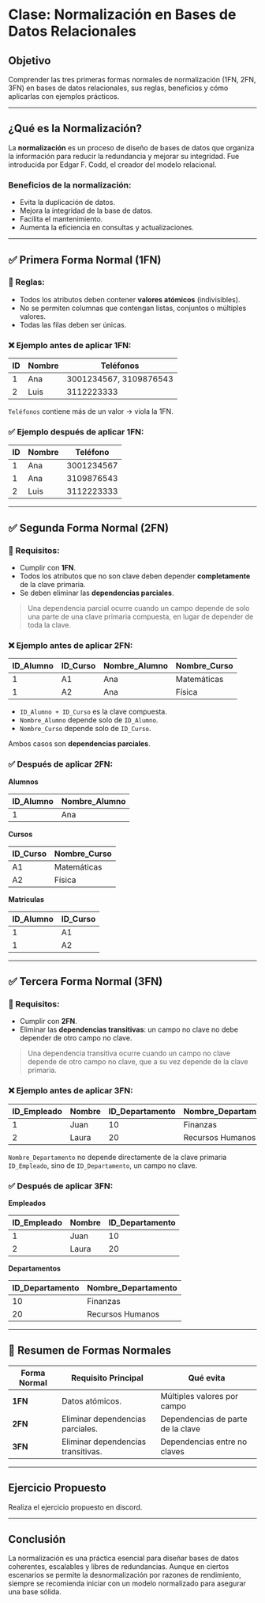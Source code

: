 
#  Clase: Normalización en Bases de Datos Relacionales

##  Objetivo
Comprender las tres primeras formas normales de normalización (1FN, 2FN, 3FN) en bases de datos relacionales, sus reglas, beneficios y cómo aplicarlas con ejemplos prácticos.

---

##  ¿Qué es la Normalización?

La **normalización** es un proceso de diseño de bases de datos que organiza la información para reducir la redundancia y mejorar su integridad. Fue introducida por Edgar F. Codd, el creador del modelo relacional.

###  Beneficios de la normalización:
- Evita la duplicación de datos.
- Mejora la integridad de la base de datos.
- Facilita el mantenimiento.
- Aumenta la eficiencia en consultas y actualizaciones.

---

## ✅ Primera Forma Normal (1FN)

### 📌 Reglas:
- Todos los atributos deben contener **valores atómicos** (indivisibles).
- No se permiten columnas que contengan listas, conjuntos o múltiples valores.
- Todas las filas deben ser únicas.

### ❌ Ejemplo antes de aplicar 1FN:

| ID | Nombre | Teléfonos                 |
|----|--------|---------------------------|
| 1  | Ana    | 3001234567, 3109876543    |
| 2  | Luis   | 3112223333                |

`Teléfonos` contiene más de un valor → viola la 1FN.

### ✅ Ejemplo después de aplicar 1FN:

| ID | Nombre | Teléfono     |
|----|--------|--------------|
| 1  | Ana    | 3001234567   |
| 1  | Ana    | 3109876543   |
| 2  | Luis   | 3112223333   |

---

## ✅ Segunda Forma Normal (2FN)

### 📌 Requisitos:
- Cumplir con **1FN**.
- Todos los atributos que no son clave deben depender **completamente** de la clave primaria.
- Se deben eliminar las **dependencias parciales**.

> Una dependencia parcial ocurre cuando un campo depende de solo una parte de una clave primaria compuesta, en lugar de depender de toda la clave.

### ❌ Ejemplo antes de aplicar 2FN:

| ID_Alumno | ID_Curso | Nombre_Alumno | Nombre_Curso |
|-----------|----------|----------------|---------------|
| 1         | A1       | Ana            | Matemáticas   |
| 1         | A2       | Ana            | Física        |

- `ID_Alumno + ID_Curso` es la clave compuesta.
- `Nombre_Alumno` depende solo de `ID_Alumno`.
- `Nombre_Curso` depende solo de `ID_Curso`.

Ambos casos son **dependencias parciales**.

### ✅ Después de aplicar 2FN:

**Alumnos**

| ID_Alumno | Nombre_Alumno |
|-----------|----------------|
| 1         | Ana            |

**Cursos**

| ID_Curso | Nombre_Curso  |
|----------|----------------|
| A1       | Matemáticas    |
| A2       | Física         |

**Matriculas**

| ID_Alumno | ID_Curso |
|-----------|----------|
| 1         | A1       |
| 1         | A2       |

---

## ✅ Tercera Forma Normal (3FN)

### 📌 Requisitos:
- Cumplir con **2FN**.
- Eliminar las **dependencias transitivas**: un campo no clave no debe depender de otro campo no clave.

> Una dependencia transitiva ocurre cuando un campo no clave depende de otro campo no clave, que a su vez depende de la clave primaria.

### ❌ Ejemplo antes de aplicar 3FN:

| ID_Empleado | Nombre | ID_Departamento | Nombre_Departamento |
|-------------|--------|------------------|----------------------|
| 1           | Juan   | 10               | Finanzas             |
| 2           | Laura  | 20               | Recursos Humanos     |

`Nombre_Departamento` no depende directamente de la clave primaria `ID_Empleado`, sino de `ID_Departamento`, un campo no clave.

### ✅ Después de aplicar 3FN:

**Empleados**

| ID_Empleado | Nombre | ID_Departamento |
|-------------|--------|------------------|
| 1           | Juan   | 10               |
| 2           | Laura  | 20               |

**Departamentos**

| ID_Departamento | Nombre_Departamento |
|------------------|---------------------|
| 10               | Finanzas            |
| 20               | Recursos Humanos    |

---

## 🧠 Resumen de Formas Normales

| Forma Normal | Requisito Principal                           | Qué evita                        |
|--------------|-----------------------------------------------|----------------------------------|
| **1FN**      | Datos atómicos.                               | Múltiples valores por campo      |
| **2FN**      | Eliminar dependencias parciales.              | Dependencias de parte de la clave|
| **3FN**      | Eliminar dependencias transitivas.            | Dependencias entre no claves     |

---

##  Ejercicio Propuesto

Realiza el ejercicio propuesto en discord.

---

##  Conclusión

La normalización es una práctica esencial para diseñar bases de datos coherentes, escalables y libres de redundancias. Aunque en ciertos escenarios se permite la desnormalización por razones de rendimiento, siempre se recomienda iniciar con un modelo normalizado para asegurar una base sólida.

